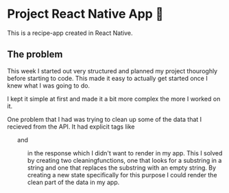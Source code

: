 # Project React Native App 📱

This is a recipe-app created in React Native.

## The problem

This week I started out very structured and planned my project thouroghly before starting to code. This made it easy to actually get started once I knew what I was going to do. 

I kept it simple at first and made it a bit more complex the more I worked on it. 

One problem that I had was trying to clean up some of the data that I recieved from the API. It had explicit tags like <ul> and <ol> in the response which I didn't want to render in my app. This I solved by creating two cleaningfunctions, one that looks for a substring in a string and one that replaces the substring with an empty string. By creating a new state specifically for this purpose I could render the clean part of the data in my app.
